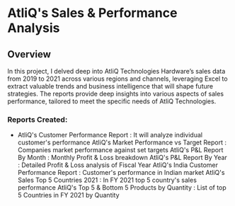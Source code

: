 # AtliQ's Sales & Performance Analysis
## Overview
In this project, I delved deep into AtliQ Technologies Hardware’s sales data from 2019 to 2021 across various regions and channels, leveraging Excel to extract valuable trends and business intelligence that will shape future strategies. The reports provide deep insights into various aspects of sales performance, tailored to meet the specific needs of AtliQ Technologies.

### Reports Created: 
* AtliQ's Customer Performance Report : It will analyze individual customer's performance
AtliQ's Market Performance vs Target Report : Companies market performance against set targets
AtliQ's P&L Report By Month : Monthly Profit & Loss breakdown 
AtliQ's P&L Report By Year : Detailed Profit & Loss analysis of Fiscal Year
AtliQ's India Customer Performance Report : Customer's performance in Indian market
AtliQ's Sales Top 5 Countries 2021 : In FY 2021 top 5 country's sales performance
AtliQ's Top 5 & Bottom 5 Products by Quantity : List of top 5 Countries in FY 2021 by Quantity

